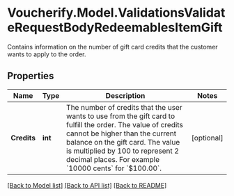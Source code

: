 # Voucherify.Model.ValidationsValidateRequestBodyRedeemablesItemGift
Contains information on the number of gift card credits that the customer wants to apply to the order.

## Properties

Name | Type | Description | Notes
------------ | ------------- | ------------- | -------------
**Credits** | **int** | The number of credits that the user wants to use from the gift card to fulfill the order. The value of credits cannot be higher than the current balance on the gift card. The value is multiplied by 100 to represent 2 decimal places. For example &#x60;10000 cents&#x60; for &#x60;$100.00&#x60;. | [optional] 

[[Back to Model list]](../../README.md#documentation-for-models) [[Back to API list]](../../README.md#documentation-for-api-endpoints) [[Back to README]](../../README.md)

